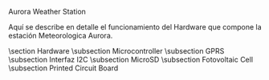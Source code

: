 Aurora Weather Station

Aquí se describe en detalle el funcionamiento del Hardware que compone la estación Meteorologica Aurora.

\section Hardware
  \subsection Microcontroller
  \subsection GPRS
  \subsection Interfaz I2C
  \subsection MicroSD
  \subsection Fotovoltaic Cell
  \subsection Printed Circuit Board

